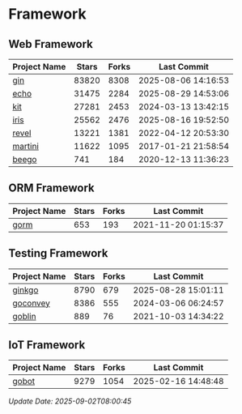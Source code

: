 # Framework

## Web Framework
| Project Name | Stars | Forks | Last Commit |
| ------------ | ----- | ----- | ----------- |
| [gin](https://github.com/gin-gonic/gin) | 83820 | 8308 | 2025-08-06 14:16:53 |
| [echo](https://github.com/labstack/echo) | 31475 | 2284 | 2025-08-29 14:53:06 |
| [kit](https://github.com/go-kit/kit) | 27281 | 2453 | 2024-03-13 13:42:15 |
| [iris](https://github.com/kataras/iris) | 25562 | 2476 | 2025-08-16 19:52:50 |
| [revel](https://github.com/revel/revel) | 13221 | 1381 | 2022-04-12 20:53:30 |
| [martini](https://github.com/go-martini/martini) | 11622 | 1095 | 2017-01-21 21:58:54 |
| [beego](https://github.com/astaxie/beego) | 741 | 184 | 2020-12-13 11:36:23 |

## ORM Framework
| Project Name | Stars | Forks | Last Commit |
| ------------ | ----- | ----- | ----------- |
| [gorm](https://github.com/jinzhu/gorm) | 653 | 193 | 2021-11-20 01:15:37 |

## Testing Framework
| Project Name | Stars | Forks | Last Commit |
| ------------ | ----- | ----- | ----------- |
| [ginkgo](https://github.com/onsi/ginkgo) | 8790 | 679 | 2025-08-28 15:01:11 |
| [goconvey](https://github.com/smartystreets/goconvey) | 8386 | 555 | 2024-03-06 06:24:57 |
| [goblin](https://github.com/franela/goblin) | 889 | 76 | 2021-10-03 14:34:22 |

## IoT Framework
| Project Name | Stars | Forks | Last Commit |
| ------------ | ----- | ----- | ----------- |
| [gobot](https://github.com/hybridgroup/gobot) | 9279 | 1054 | 2025-02-16 14:48:48 |

*Update Date: 2025-09-02T08:00:45*